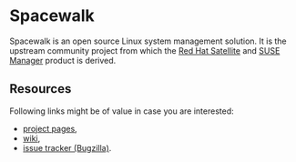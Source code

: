 Spacewalk
=========

Spacewalk is an open source Linux system management solution.
It is the upstream community project from which the [Red Hat
Satellite][RedHatSatellite] and [SUSE Manager][SUSEManager] product
is derived.

Resources
---------

Following links might be of value in case you are interested:

  * [project pages](http://spacewalkproject.org/),
  * [wiki](https://fedorahosted.org/spacewalk/),
  * [issue tracker (Bugzilla)](https://bugzilla.redhat.com/enter_bug.cgi?product=Spacewalk).

[RedHatSatellite]: https://www.redhat.com/products/enterprise-linux/satellite/
[SUSEManager]: https://www.suse.com/products/suse-manager/
